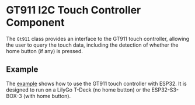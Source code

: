 # GT911 I2C Touch Controller Component

The `Gt911` class provides an interface to the GT911 touch controller, allowing
the user to query the touch data, including the detection of whether the home
button (if any) is pressed.

## Example

The [example](./example) shows how to use the GT911 touch controller with ESP32.
It is designed to run on a LilyGo T-Deck (no home button) or the ESP32-S3-BOX-3
(with home button).

